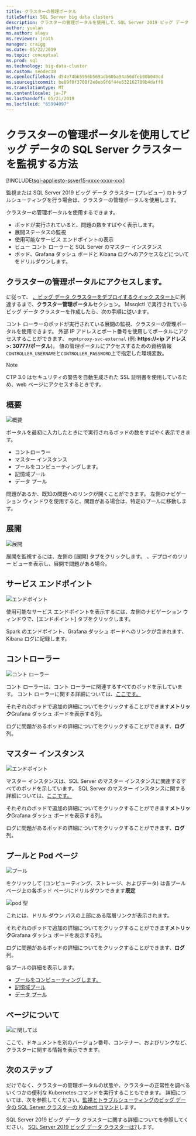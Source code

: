```yaml
---
title: クラスターの管理ポータル
titleSuffix: SQL Server big data clusters
description: クラスターの管理ポータルを使用して、SQL Server 2019 ビッグ データ クラスター (プレビュー) を監視する方法について説明します。
author: yualan
ms.author: alayu
ms.reviewer: jroth
manager: craigg
ms.date: 05/22/2019
ms.topic: conceptual
ms.prod: sql
ms.technology: big-data-cluster
ms.custom: seodec18
ms.openlocfilehash: d54e74bb5956b569adb605a94a56dfeb00b040cd
ms.sourcegitcommit: be09f0f3708f2e8eb9f6f44e632162709b4daff6
ms.translationtype: MT
ms.contentlocale: ja-JP
ms.lasthandoff: 05/21/2019
ms.locfileid: "65994097"
---
```

# <a name="how-to-use-the-cluster-administration-portal-to-monitor-a-sql-server-big-data-cluster"></a>クラスターの管理ポータルを使用してビッグ データの SQL Server クラスターを監視する方法

[!INCLUDE[tsql-appliesto-ssver15-xxxx-xxxx-xxx](../includes/tsql-appliesto-ssver15-xxxx-xxxx-xxx.md)]

監視または SQL Server 2019 ビッグ データ クラスター (プレビュー) のトラブルシューティングを行う場合は、クラスターの管理ポータルを使用します。

クラスターの管理ポータルを使用するできます。
- ポッドが実行されていると、問題の数をすばやく表示します。
- 展開ステータスの監視
- 使用可能なサービス エンドポイントの表示
- ビュー コント ローラーと SQL Server のマスター インスタンス
- ポッド、Grafana ダッシュ ボードと Kibana ログへのアクセスなどについてをドリルダウンします。

## <a name="access-the-cluster-administration-portal"></a>クラスターの管理ポータルにアクセスします。

に従って、 [、ビッグ データ クラスターをデプロイするクイック スタート](quickstart-big-data-cluster-deploy.md)に到達するまで、**クラスター管理ポータル**セクション。 Mssqlctl で実行されているビッグ データ クラスターを作成したら、次の手順に従います。

コント ローラーのポッドが実行されている展開の監視、クラスターの管理ポータルを使用できます。 外部 IP アドレスとポート番号を使用してポータルにアクセスすることができます、 `mgmtproxy-svc-external` (例: **https://\<ip アドレス\>: 30777/ポータル**)。 値の管理ポータルにアクセスするための資格情報`CONTROLLER_USERNAME`と`CONTROLLER_PASSWORD`上で指定した環境変数。

> [!NOTE]
> CTP 3.0 はセキュリティの警告を自動生成された SSL 証明書を使用しているため、web ページにアクセスするときです。

## <a name="overview"></a>概要

![概要](./media/cluster-admin-portal/portal-overview.png)

ポータルを最初に入力したときにで実行されるポッドの数をすばやく表示できます。
- コントローラー
- マスター インスタンス
- プールをコンピューティングします。
- 記憶域プール
- データ プール

問題があるか、既知の問題へのリンクが開くことができます。 左側のナビゲーション ウィンドウを使用すると、問題がある場合は、特定のプールに移動します。

## <a name="deployment"></a>展開

![展開](./media/cluster-admin-portal/portal-deployment.png)

展開を監視するには、左側の [展開] タブをクリックします。 、デプロイのツリー ビューを表示し、展開で問題がある場合。

## <a name="service-endpoints"></a>サービス エンドポイント

![エンドポイント](./media/cluster-admin-portal/portal-endpoints.png)

使用可能なサービス エンドポイントを表示するには、左側のナビゲーション ウィンドウで、[エンドポイント] タブをクリックします。

Spark のエンドポイント、Grafana ダッシュ ボードへのリンクが含まれます、Kibana ログに記録します。

## <a name="controller"></a>コントローラー

![コント ローラー](./media/cluster-admin-portal/portal-controller.png)

コント ローラーは、コント ローラーに関連するすべてのポッドを示しています。 コント ローラーに関する詳細については、[ここです。](concept-controller.md)

それぞれのポッドで追加の詳細についてをクリックすることができます**メトリック**Grafana ダッシュ ボードを表示する列。

ログに問題があるポッドの詳細についてをクリックすることができます、**ログ**列。

## <a name="master-instance"></a>マスター インスタンス

![エンドポイント](./media/cluster-admin-portal/portal-master.png)

マスター インスタンスは、SQL Server のマスター インスタンスに関連するすべてのポッドを示しています。 SQL Server のマスター インスタンスに関する詳細については、[ここです。](concept-master-instance.md)

それぞれのポッドで追加の詳細についてをクリックすることができます**メトリック**Grafana ダッシュ ボードを表示する列。

ログに問題があるポッドの詳細についてをクリックすることができます、**ログ**列。

## <a name="pool-and-pod-pages"></a>プールと Pod ページ

![プール](./media/cluster-admin-portal/portal-data-pool.png)

をクリックして (コンピューティング、ストレージ、およびデータ) は各プール ページ上の各ポッド ページにドリルダウンできます**既定**

![pod 型](./media/cluster-admin-portal/portal-data-default-pool.png)

これには、ドリル ダウン パスの上部にある階層リンクが表示されます。

それぞれのポッドで追加の詳細についてをクリックすることができます**メトリック**Grafana ダッシュ ボードを表示する列。

ログに問題があるポッドの詳細についてをクリックすることができます、**ログ**列。

各プールの詳細を表示します。
- [プールをコンピューティングします。](concept-compute-pool.md)
- [記憶域プール](concept-storage-pool.md)
- [データ プール](concept-data-pool.md)

## <a name="about-page"></a>ページについて

![に関しては](./media/cluster-admin-portal/portal-about.png)

ここで、ドキュメントを別のバージョン番号、コンテナー、およびリンクなど、クラスターに関する情報を表示できます。

## <a name="next-steps"></a>次のステップ

だけでなく、クラスターの管理ポータルの状態や、クラスターの正常性を調べるいくつかの便利な Kubernetes コマンドを実行することもできます。 詳細については、次を参照してください。[監視とトラブルシューティングのビッグ データの SQL Server クラスターの Kubectl コマンド](cluster-troubleshooting-commands.md)します。

SQL Server 2019 ビッグ データ クラスターに関する詳細についてを参照してください。 [SQL Server 2019 ビッグ データ クラスターは?](big-data-cluster-overview.md)します。
